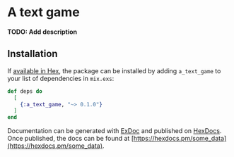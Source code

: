 # A text game

**TODO: Add description**

## Installation

If [available in Hex](https://hex.pm/docs/publish), the package can be installed
by adding `a_text_game` to your list of dependencies in `mix.exs`:

```elixir
def deps do
  [
    {:a_text_game, "~> 0.1.0"}
  ]
end
```

Documentation can be generated with [ExDoc](https://github.com/elixir-lang/ex_doc)
and published on [HexDocs](https://hexdocs.pm). Once published, the docs can
be found at [https://hexdocs.pm/some_data](https://hexdocs.pm/some_data).

